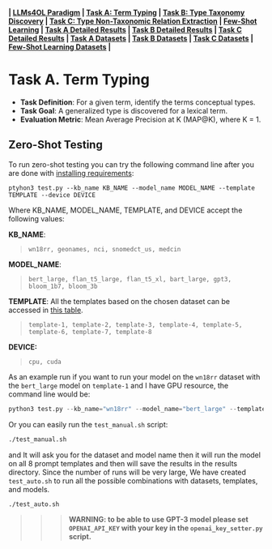
**| [LLMs4OL Paradigm](../README.md#llms4ol-paradigm) | [Task A: Term Typing](../TaskA/README.md) | [Task B: Type Taxonomy Discovery](../TaskB/README.md) | [Task C: Type Non-Taxonomic Relation Extraction](../TaskC/README.md) | [Few-Shot Learning](../FSL/README.md) | [Task A Detailed Results](../TaskA/results/readme.md) | [Task B Detailed Results](../TaskB/results/readme.md) | [Task C Detailed Results](../TaskC/results/readme.md) | [Task A Datasets](../datasets/TaskA/README.md) | [Task B Datasets](../datasets/TaskB/README.md) | [Task C Datasets](../datasets/TaskC/README.md) | [Few-Shot Learning Datasets](../datasets/FSL/README.md) |**

# Task A. Term Typing

- **Task Definition**: For a given term, identify the terms conceptual types.
- **Task Goal**: A generalized type is discovered for a lexical term.
- **Evaluation Metric**: Mean Average Precision at K (MAP@K), where K = 1.

## Zero-Shot Testing

To run zero-shot testing you can try the following command line after you are done with [installing requirements](../README.md#requirements):

```CMD
ptyhon3 test.py --kb_name KB_NAME --model_name MODEL_NAME --template TEMPLATE --device DEVICE
```

Where KB_NAME, MODEL_NAME, TEMPLATE, and DEVICE accept the following values:


**KB_NAME**:
> ```wn18rr, geonames, nci, snomedct_us, medcin```

**MODEL_NAME**: 
> ```bert_large, flan_t5_large, flan_t5_xl, bart_large, gpt3, bloom_1b7, bloom_3b```

**TEMPLATE**: All the templates based on the chosen dataset can be accessed in [this table](in../README.md#xperiments).
> ```template-1, template-2, template-3, template-4, template-5, template-6, template-7, template-8```

**DEVICE:** 
> ```cpu, cuda```

As an example run if you want to run your model on the `wn18rr` dataset with the `bert_large` model on `template-1` and I have GPU resource, the command line would be:

```python
python3 test.py --kb_name="wn18rr" --model_name="bert_large" --template="template-1" --device="cuda"
```

Or you can easily run the `test_manual.sh` script:

```cmd
./test_manual.sh
```
and It will ask you for the dataset and model name then it will run the model on all 8 prompt templates and then will save the results in the results directory. Since the number of runs will be very large, We have created `test_auto.sh` to run all the possible combinations with datasets, templates, and models.
```cmd
./test_auto.sh
```

>>> **WARNING: to be able to use GPT-3 model please set `OPENAI_API_KEY` with your key in the `openai_key_setter.py` script.**